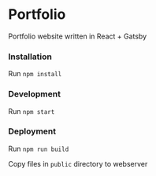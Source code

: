 # Portfolio

Portfolio website written in React + Gatsby


### Installation
Run `npm install`


### Development
Run `npm start`


### Deployment
Run `npm run build`

Copy files in `public` directory to webserver
